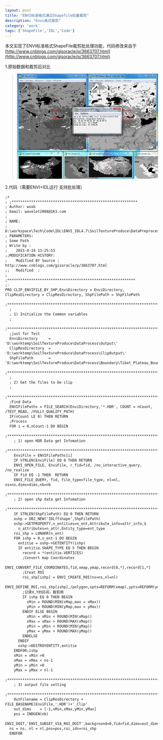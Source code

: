 ```yaml
---
layout: post
title: "ENVI标准格式通过Shapefile批量裁剪"
description: "Envi格式裁剪"
category: 'work'
tags: ['ShapeFile','IDL','Code']
---
```


本文实现了ENVI标准格式ShapeFile裁剪批处理功能，代码修改来自于[http://www.cnblogs.com/gisoracle/p/3663707.html](http://www.cnblogs.com/gisoracle/p/3663707.html)

<!--more-->

1.原始数据和裁剪后对比

> ![](/images/EnviClip.jpg)


2.代码（需要ENVI+IDL运行  支持批处理）



    ;+
    ; ;**********************************************************
    ; Author: wuxb
    ; Email: wavelet2008@163.com
    ; 
    ; NAME:
    ;    D:\workspace\Tech\Code\IDL\ENVI_IDL4.7\SoilTextureProduce\DataPreprocessing\CLIP_ENVIFILE_BY_SHP.pro
    ; PARAMETERS:
    ; Some Path
    ; Write by :
    ;    2015-4-24 13:25:53
    ;;MODIFICATION HISTORY:
    ;    Modified BY Source :　http://www.cnblogs.com/gisoracle/p/3663707.html
    ;;   Modified  :  
    ;
    ;***********************************************************
    ;-
    PRO CLIP_ENVIFILE_BY_SHP,EnviDirectory = EnviDirectory, ClipResDirectory = ClipResDirectory, ShpFilePath = ShpFilePath
      ;**************************************************************************
      ;
      ; 1) Initialize the Common variables
      ;
      ;**************************************************************************
      ;just for Test
      EnviDirectory     = 'D:\worktemp\SoilTextureProduce\DataProcess\Output\'
      ClipResDirectory  = 'D:\worktemp\SoilTextureProduce\DataProcess\ClipOutput\'
      ShpFilePath       = 'D:\worktemp\SoilTextureProduce\DataProcess\Boundary\Tibet_Plateau_Boundar.shp'
      ;**************************************************************************
      ;
      ; 2) Get the files to be clip
      ;
      ;**************************************************************************
      ;Find Data
      ENVIFilePaths = FILE_SEARCH(EnviDirectory,'*.HDR', COUNT = nCount, /TEST_READ, /FULLY_QUALIFY_PATH)
      IF(nCount LE 0) THEN RETURN
      ;Process
      FOR i = 0,nCount-1 DO BEGIN
        ;**************************************************************************
        ; 1) open HDR Data get Infomation
        ;**************************************************************************
        EnviFile = ENVIFilePaths[i]
        IF STRLEN(EnviFile) EQ 0 THEN RETURN
        ENVI_OPEN_FILE, EnviFile, r_fid=fid, /no_interactive_query, /no_realize
        IF fid EQ -1 THEN  RETURN
        ENVI_FILE_QUERY, fid, file_type=file_type, nl=nl, ns=ns,dims=dims,nb=nb
        ;**************************************************************************
        ; 2) open shp data get Infomation
        ;**************************************************************************
        IF STRLEN(ShpFilePath) EQ 0 THEN RETURN
        oshp = OBJ_NEW('IDLffshape',ShpFilePath)
        oshp->GETPROPERTY,n_entities=n_ent,Attribute_info=attr_info,$
          n_attributes=n_attr,Entity_type=ent_type
        roi_shp = LONARR(n_ent)
        FOR ishp = 0,n_ent-1 DO BEGIN
          entitie = oshp->GETENTITY(ishp)
          IF entitie.SHAPE_TYPE EQ 5 THEN BEGIN
            record = *(entitie.VERTICES)
            ;Convert map Coordinates
            ENVI_CONVERT_FILE_COORDINATES,fid,xmap,ymap,record[0,*],record[1,*]
            ;Creat ROI
            roi_shp[ishp] = ENVI_CREATE_ROI(ns=ns,nl=nl)
            ENVI_DEFINE_ROI,roi_shp[ishp],/polygon,xpts=REFORM(xmap),ypts=REFORM(ymap)
            ;记录X,Y的区间，裁剪用
            IF ishp EQ 0 THEN BEGIN
              xMin = ROUND(MIN(xMap,max = xMax))
              yMin = ROUND(MIN(yMap,max = yMax))
            ENDIF ELSE BEGIN
              xMin = xMin < ROUND(MIN(xMap))
              xMax = xMax > ROUND(MAX(xMap))
              yMin = yMin < ROUND(MIN(yMap))
              yMax = yMax > ROUND(MAX(yMap))
            ENDELSE
          ENDIF
          oshp->DESTROYENTITY,entitie
        ENDFOR;ishp
        xMin = xMin >0
        xMax = xMax < ns-1
        yMin = yMin >0
        yMax = yMax < nl-1
        ;**************************************************************************
        ; 3) output file setting
        ;**************************************************************************
        OutFilename = ClipResDirectory + FILE_BASENAME(EnviFile,'.HDR')+'_Clip'
        out_dims    = [-1,xMin,xMax,yMin,yMax]
        pos = INDGEN(nb)
        ENVI_DOIT,'ENVI_SUBSET_VIA_ROI_DOIT',background=0,fid=fid,dims=out_dims,out_name=OutFilename,$
      ns = ns, nl = nl,pos=pos,roi_ids=roi_shp
      ENDFOR
